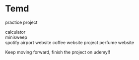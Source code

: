 # Temd
practice project

calculator <br>
minisweep <br>
spotify
airport website
coffee website project
perfume website

Keep moving forward, finish the project on udemy!!
